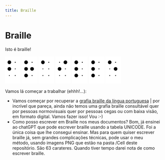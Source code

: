 ```yaml
---
title: Braille
---
```


# Braille

Isto é braille!

<div style="width:100%">
 <img style="width:10%" alt="b" src="Cell/12.png">
 <img style="width:10%" alt="r" src="Cell/1235.png">
 <img style="width:10%" alt="a" src="Cell/1.png">
 <img style="width:10%" alt="i" src="Cell/24.png">
 <img style="width:10%" alt="l" src="Cell/123.png">
 <img style="width:10%" alt="l" src="Cell/123.png">
 <img style="width:10%" alt="e" src="Cell/15.png">
</div>
<p>Vamos lá começar a trabalhar (ehhh!...):</p>
<ul>
 <li>Vamos começar por recuperar a <a href="/Braille/grafia/">grafia braille da língua portuguesa</a> | por incrível que pareça, ainda não temos uma grafia braille consultável quer por pessoas normovisuais quer por pessoas cegas ou com baixa visão, em formato digital. Vamos fazer isso! Vou :-)</li>
 <li>Como posso escrever em Braille nos meus documentos? Bom, já ensinei ao chatGPT que pode escrever braille usando a tabela UNICODE. Foi a única coisa que lhe consegui ensinar. Mas para quem quiser escrever braille já, sem grandes complicações técnicas, pode usar o meu método, usando imagens PNG que estão na pasta /Cell deste repositório. São 63 carateres. Quando tiver tempo darei nota de como escrever braille.</li>
</ul>
